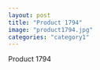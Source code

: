 ```yaml
---
layout: post
title: "Product 1794"
image: "product1794.jpg"
categories: "category1"
---
```

Product 1794
